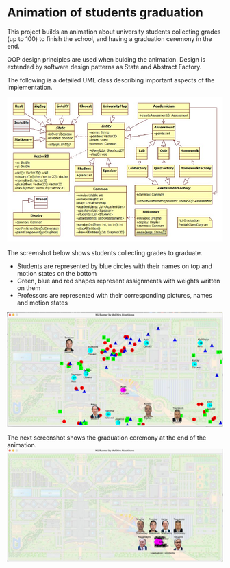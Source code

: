 # Animation of students graduation

This project builds an animation about university students collecting grades (up to 100) to finish the school, and having a graduation ceremony in the end. 

OOP design principles are used when bulding the animation. 
Design is extended by software design patterns as State and Abstract Factory. 

The following is a detailed UML class describing important aspects of the implementation. 

![alt text](./ClassDiagram.jpg)

The screenshot below shows students collecting grades to graduate. 
* Students are represented by blue circles with their names on top and motion states on the bottom
* Green, blue and red shapes represent assignments with weights written on them
* Professors are represented with their corresponding pictures, names and motion states

![alt text](./studying.png)

The next screenshot shows the graduation ceremony at the end of the animation.
![alt text](./graduation.png)
